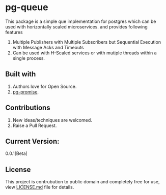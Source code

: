 # pg-queue

This package is a simple que implementation for postgres which can be used with horizontally scaled microservices. and provides following features
1. Multiple Publishers with Multiple Subscribers but Sequential Execution with Message Acks and Timeouts
2. Can be used with H-Scaled services or with mutiple threads within a single process.

## Built with

1. Authors love for Open Source.
2. [pg-promise](https://www.npmjs.com/package/pg-promise).

## Contributions

1. New ideas/techniques are welcomed.
2. Raise a Pull Request.

## Current Version:
0.0.1[Beta]

## License

This project is contrubution to public domain and completely free for use, view [LICENSE.md](/license.md) file for details.
